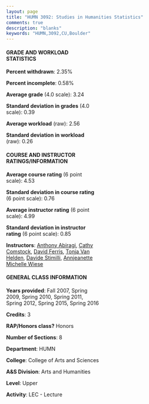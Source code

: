 ```yaml
---
layout: page
title: "HUMN 3092: Studies in Humanities Statistics"
comments: true
description: "blanks"
keywords: "HUMN,3092,CU,Boulder"
---
```

<head>
<script src="https://ajax.googleapis.com/ajax/libs/jquery/2.1.3/jquery.min.js"></script>
<script src="https://dl.dropboxusercontent.com/s/pc42nxpaw1ea4o9/highcharts.js?dl=0"></script>
<!-- <script src="../assets/js/highcharts.js"></script> -->
<style type="text/css">@font-face {
	font-family: "Bebas Neue";
	src: url(https://www.filehosting.org/file/details/544349/BebasNeue Regular.otf) format("opentype");
	}
	h1.Bebas { 
		font-family: "Bebas Neue", Verdana, Tahoma;
	}
</style>
</head>
<body>
	<div id="container" style="float: right; width: 45%; height: 88%; margin-left: 2.5%; margin-right: 2.5%;"></div>
	<script language="JavaScript">
		$(document).ready(function() {
		var chart = {type: 'column'};
		var title = {text: 'Grade Distribution'};
		var xAxis = {categories: ['A','B','C','D','F'],crosshair: true};
		var yAxis = {min: 0,title: {text: 'Percentage'}};
		var tooltip = {headerFormat: '<center><b><span style="font-size:20px">{point.key}</span></b></center>',
		               pointFormat: '<td style="padding:0"><b>{point.y:.1f}%</b></td>',
		               footerFormat: '</table>',shared: true,useHTML: true};
		var plotOptions = {column: {pointPadding: 0.0,borderWidth: 0}};  
		var credits = {enabled: false};var series= [{name: 'Percent',data: [55.91,29.61,7.39,2.8,4.29,]}];
		var json = {};
		json.chart = chart;
		json.title = title;
		json.tooltip = tooltip;
		json.xAxis = xAxis;
		json.yAxis = yAxis;  
		json.series = series;
		json.plotOptions = plotOptions;  
		json.credits = credits;
		$('#container').highcharts(json);
	});
	</script>
</body>
			   
#### GRADE AND WORKLOAD STATISTICS

**Percent withdrawn**: 2.35%

**Percent incomplete**: 0.58%

**Average grade** (4.0 scale): 3.24

**Standard deviation in grades** (4.0 scale): 0.39

**Average workload** (raw): 2.56

**Standard deviation in workload** (raw): 0.26

#### COURSE AND INSTRUCTOR RATINGS/INFORMATION

**Average course rating** (6 point scale): 4.53

**Standard deviation in course rating** (6 point scale): 0.76

**Average instructor rating** (6 point scale): 4.99

**Standard deviation in instructor rating** (6 point scale): 0.85

**Instructors**: <a href='../../instructors/Anthony_Abiragi'>Anthony Abiragi</a>, <a href='../../instructors/Cathy_Comstock'>Cathy Comstock</a>, <a href='../../instructors/David_Ferris'>David Ferris</a>, <a href='../../instructors/Tonja_Van_Helden'>Tonja Van Helden</a>, <a href='../../instructors/Davide_Stimilli'>Davide Stimilli</a>, <a href='../../instructors/Annjeanette_Michelle_Wiese'>Annjeanette Michelle Wiese</a>

#### GENERAL CLASS INFORMATION

**Years provided**: Fall 2007, Spring 2009, Spring 2010, Spring 2011, Spring 2012, Spring 2015, Spring 2016

**Credits**: 3

**RAP/Honors class?** Honors

**Number of Sections**: 8

**Department**: HUMN

**College**: College of Arts and Sciences

**A&S Division**: Arts and Humanities

**Level**: Upper

**Activity**: LEC - Lecture
